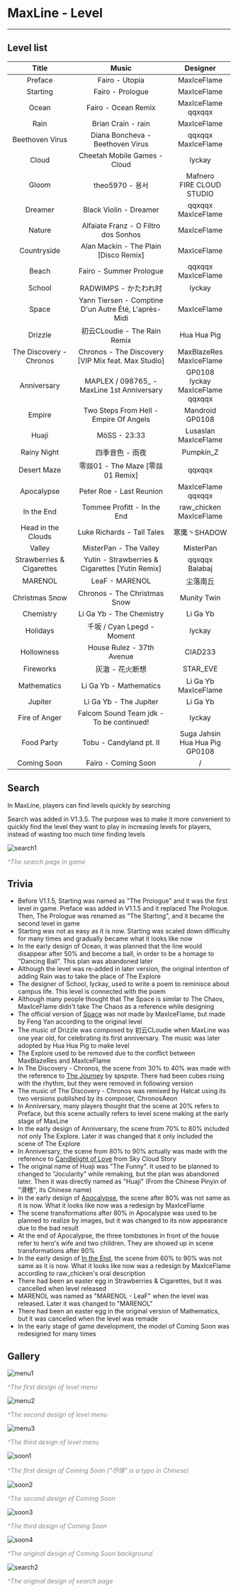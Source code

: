 # MaxLine - Level
*****
## Level list

|           Title           |                        Music                         |                   Designer                   |
|:-------------------------:|:----------------------------------------------------:|:--------------------------------------------:|
|          Preface          |                    Fairo - Utopia                    |                 MaxIceFlame                  |
|         Starting          |                   Fairo - Prologue                   |                 MaxIceFlame                  |
|           Ocean           |                 Fairo - Ocean Remix                  |            MaxIceFlame<br/>qqxqqx            |
|           Rain            |                  Brian Crain - rain                  |                 MaxIceFlame                  |
|      Beethoven Virus      |           Diana Boncheva - Beethoven Virus           |            qqxqqx<br/>MaxIceFlame            |
|           Cloud           |             Cheetah Mobile Games - Cloud             |                    lyckay                    |
|           Gloom           |                    theo5970 - 용서                     |        Mafnero<br/>FIRE CLOUD STUDIO         |
|          Dreamer          |                Black Violin - Dreamer                |            qqxqqx<br/>MaxIceFlame            |
|          Nature           |         Alfaiate Franz - O Filtro dos Sonhos         |                 MaxIceFlame                  |
|        Countryside        |        Alan Mackin - The Plain [Disco Remix]         |                 MaxIceFlame                  |
|           Beach           |               Fairo - Summer Prologue                |            qqxqqx<br/>MaxIceFlame            |
|          School           |                   RADWIMPS - かたわれ时                   |                    lyckay                    |
|           Space           | Yann Tiersen - Comptine D'un Autre Été, L'après-Midi |                 MaxIceFlame                  |
|          Drizzle          |              初云CLoudie - The Rain Remix              |                 Hua Hua Pig                  |
|  The Discovery - Chronos  |  Chronos - The Discovery [VIP Mix feat. Max Studio]  |         MaxBlazeRes<br/>MaxIceFlame          |
|        Anniversary        |      MAPLEX / 098765_ - MaxLine 1st Anniversary      | GP0108<br/>lyckay<br/>MaxIceFlame<br/>qqxqqx |
|          Empire           |        Two Steps From Hell - Empire Of Angels        |             Mandroid<br/>GP0108              |
|           Huaji           |                     MöSS - 23:33                     |           Lusaslan<br/>MaxIceFlame           |
|        Rainy Night        |                      四季音色 - 雨夜                       |                  Pumpkin_Z                   |
|        Desert Maze        |             零燚01 - The Maze [零燚01 Remix]             |                    qqxqqx                    |
|        Apocalypse         |               Peter Roe - Last Reunion               |            MaxIceFlame<br/>qqxqqx            |
|        In the End         |             Tommee Profitt - In the End              |         raw_chicken<br/>MaxIceFlame          |
|    Head in the Clouds     |              Luke Richards - Tall Tales              |                  寒鹰丶SHADOW                   |
|          Valley           |                MisterPan - The Valley                |                  MisterPan                   |
| Strawberries & Cigarettes |   Yutin - Strawberries & Cigarettes [Yutin Remix]    |              qqxqqx<br/>Balabaj              |
|          MARENOL          |                    LeaF - MARENOL                    |                     尘落南丘                     |
|      Christmas Snow       |             Chronos - The Christmas Snow             |                 Munity Twin                  |
|         Chemistry         |               Li Ga Yb - The Chemistry               |                   Li Ga Yb                   |
|         Holidays          |               千坂 / Cyan Lpegd - Moment               |                    lyckay                    |
|        Hollowness         |              House Rulez - 37th Avenue               |                   CIAD233                    |
|         Fireworks         |                      灰澈 - 花火断想                       |                   STAR_EVE                   |
|        Mathematics        |                Li Ga Yb - Mathematics                |           Li Ga Yb<br/>MaxIceFlame           |
|          Jupiter          |                Li Ga Yb - The Jupiter                |                   Li Ga Yb                   |
|       Fire of Anger       |       Falcom Sound Team jdk - To be continued!       |                    lyckay                    |
|        Food Party         |               Tobu - Candyland pt. II                |    Suga Jahsin<br/>Hua Hua Pig<br/>GP0108    |
|        Coming Soon        |                 Fairo - Coming Soon                  |                      /                       |

## Search
In MaxLine, players can find levels quickly by searching

Search was added in V1.3.5. The purpose was to make it more convenient to quickly find the level they want to play in increasing levels for players, instead of wasting too much time finding levels

![search1](img/search1.png)
<body>
    <span style="color: #888888; ">
        <i>
            ^The search page in game
        </i>
    </span>
</body>

## Trivia
* Before V1.1.5, Starting was named as "The Prologue" and it was the first level in game. Preface was added in V1.1.5 and it replaced The Prologue. Then, The Prologue was renamed as "The Starting", and it became the second level in game
* Starting was not as easy as it is now. Starting was scaled down difficulty for many times and gradually became what it looks like now
* In the early design of Ocean, it was planned that the line would disappear after 50% and become a ball, in order to be a homage to "Dancing Ball". This plan was abandoned later
* Although the level was re-added in later version, the original intention of adding Rain was to take the place of The Explore
* The designer of School, lyckay, used to write a poem to reminisce about campus life. This level is connected with the poem
* Although many people thought that The Space is similar to The Chaos, MaxIceFlame didn't take The Chaos as a reference while designing
* The official version of [Space](https://www.bilibili.com/video/BV1Ex4y117sm) was not made by MaxIceFlame, but made by Feng Yan according to the original level
* The music of Drizzle was composed by 初云CLoudie when MaxLine was one year old, for celebrating its first anniversary. The music was later adopted by Hua Hua Pig to make level
* The Explore used to be removed due to the conflict between MaxBlazeRes and MaxIceFlame
* In The Discovery - Chronos, the scene from 30% to 40% was made with the reference to [The Journey](https://www.bilibili.com/video/BV18x411Z7ZB) by spspste. There had been cubes rising with the rhythm, but they were removed in following version
* The music of The Discovery - Chronos was remixed by Hatcat using its two versions published by its composer, ChronosAeon
* In Anniversary, many players thought that the scene at 20% refers to Preface, but this scene actually refers to level scene making at the early stage of MaxLine
* In the early design of Anniversary, the scene from 70% to 80% included not only The Explore. Later it was changed that it only included the scene of The Explore
* In Anniversary, the scene from 80% to 90% actually was made with the reference to [Candlelight of Love](https://www.bilibili.com/video/BV1Zi4y1K7az) from Sky Cloud Story
* The original name of Huaji was "The Funny". It used to be planned to changed to "Jocularity" while remaking, but the plan was abandoned later. Then it was directly named as "Huaji" (From the Chinese Pinyin of "滑稽", its Chinese name)
* In the early design of [Apocalypse](https://www.bilibili.com/video/BV1uv411678R), the scene after 80% was not same as it is now. What it looks like now was a redesign by MaxIceFlame
* The scene transformations after 80% in Apocalypse was used to be planned to realize by images, but it was changed to its now appearance due to the bad result
* At the end of Apocalypse, the three tombstones in front of the house refer to hero's wife and two children. They are showed up in scene transformations after 80%
* In the early design of [In the End](https://www.bilibili.com/video/BV1qN41197MR), the scene from 60% to 90% was not same as it is now. What it looks like now was a redesign by MaxIceFlame according to raw_chicken's oral description
* There had been an easter egg in Strawberries & Cigarettes, but it was cancelled when level released
* MARENOL was named as "MARENOL - LeaF" when the level was released. Later it was changed to "MARENOL"
* There had been an easter egg in the original version of Mathematics, but it was cancelled when the level was remade
* In the early stage of game development, the model of Coming Soon was redesigned for many times

## Gallery
![menu1](img/menu1.png)
<body>
    <span style="color: #888888; ">
        <i>
            ^The first design of level menu
        </i>
    </span>
</body>

![menu2](img/menu2.png)
<body>
    <span style="color: #888888; ">
        <i>
            ^The second design of level menu
        </i>
    </span>
</body>

![menu3](img/menu3.png)
<body>
    <span style="color: #888888; ">
        <i>
            ^The third design of level menu
        </i>
    </span>
</body>

![soon1](img/soon1.png)
<body>
    <span style="color: #888888; ">
        <i>
            ^The first design of Coming Soon ("尽情" is a typo in Chinese)
        </i>
    </span>
</body>

![soon2](img/soon2.png)
<body>
    <span style="color: #888888; ">
        <i>
            ^The second design of Coming Soon
        </i>
    </span>
</body>

![soon3](img/soon3.png)
<body>
    <span style="color: #888888; ">
        <i>
            ^The third design of Coming Soon
        </i>
    </span>
</body>

![soon4](img/soon4.jpg)
<body>
    <span style="color: #888888; ">
        <i>
            ^The original design of Coming Soon background
        </i>
    </span>
</body>

![search2](img/search2.png)
<body>
    <span style="color: #888888; ">
        <i>
            ^The original design of search page
        </i>
    </span>
</body>